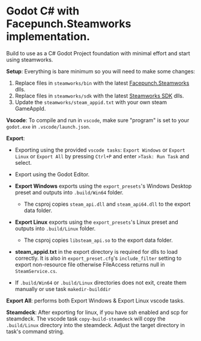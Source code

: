 # Godot C# with Facepunch.Steamworks implementation.

Build to use as a C# Godot Project foundation with minimal effort and start using steamworks.

**Setup**: Everything is bare minimum so you will need to make some changes:

1. Replace files in `steamworks/bin` with the latest [Facepunch.Steamworks](https://github.com/Facepunch/Facepunch.Steamworks) dlls.
2. Replace files in `steamworks/sdk` with the latest [Steamworks SDK](https://partner.steamgames.com/doc/gettingstarted) dlls.
3. Update the `steamworks/steam_appid.txt` with your own steam GameAppId.

**Vscode**: To compile and run in `vscode`, make sure "program" is set to your `godot.exe` in `.vscode/launch.json`.

**Export**: 
- Exporting using the provided `vscode tasks`: `Export Windows` or `Export Linux` or `Export All` by pressing `Ctrl+P` and enter `>Task: Run Task` and select.
- Export using the Godot Editor.

- **Export Windows** exports using the `export_presets`'s Windows Desktop preset and outputs into `.build/Win64` folder.
	- The csproj copies `steam_api.dll` and `steam_api64.dll` to the export data folder.

- **Export Linux** exports using the `export_presets`'s Linux preset and outputs into `.build/Linux` folder.
	- The csproj copies `libsteam_api.so` to the export data folder.

- **steam_appid.txt** in the export directory is required for dlls to load correctly. It is also in `export_preset.cfg`'s `include_filter` setting to export non-resource file otherwise FileAccess returns null in `SteamService.cs`.

- If `.build/Win64` or `.build/Linux` directories does not exit, create them manually or use task `makedir-builddir`
	

**Export All**: performs both Export Windows & Export Linux vscode tasks.

**Steamdeck**: After exporting for linux, if you have ssh enabled and scp for steamdeck. The vscode task `copy-build-steamdeck` will copy the `.build/Linux` directory into the steamdeck. Adjust the target directory in task's command string.
